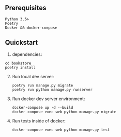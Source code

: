 ## Prerequisites

```
Python 3.5>
Poetry
Docker && docker-compose

```

## Quickstart

1.  dependencies:

   ```shell
   cd bookstore
   poetry install
   ```

2. Run local dev server:

   ```shell
   poetry run manage.py migrate
   poetry run python manage.py runserver
   ```

3. Run docker dev server environment:

   ```shell
   docker-compose up -d --build
   docker-compose exec web python manage.py migrate
   ```

4. Run tests inside of docker:

   ```shell
   docker-compose exec web python manage.py test
   ```